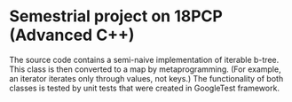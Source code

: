 # Semestrial project on 18PCP (Advanced C++)
The source code contains a semi-naive implementation of iterable b-tree. This class is then converted to a map by metaprogramming. (For example, an iterator iterates only through values, not keys.) The functionality of both classes is tested by unit tests that were created in GoogleTest framework.
